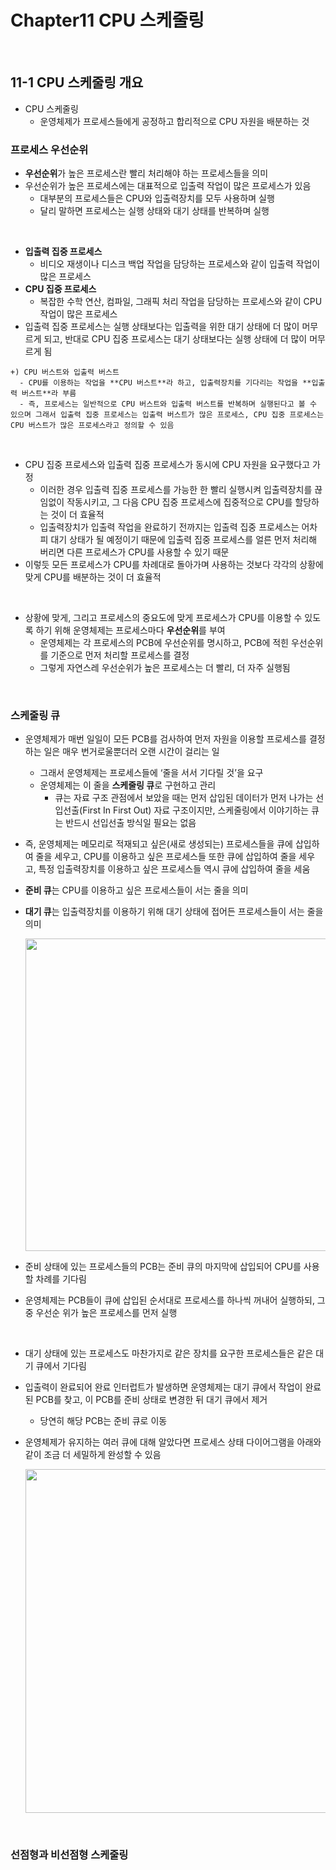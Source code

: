 # Chapter11 CPU 스케줄링
<br>

## 11-1 CPU 스케줄링 개요
- CPU 스케줄링
  - 운영체제가 프로세스들에게 공정하고 합리적으로 CPU 자원을 배분하는 것

### 프로세스 우선순위
- **우선순위**가 높은 프로세스란 빨리 처리해야 하는 프로세스들을 의미
- 우선순위가 높은 프로세스에는 대표적으로 입출력 작업이 많은 프로세스가 있음
  - 대부분의 프로세스들은 CPU와 입출력장치를 모두 사용하며 실행
  - 달리 말하면 프로세스는 실행 상태와 대기 상태를 반복하며 실행

<br>

- **입출력 집중 프로세스**
  - 비디오 재생이나 디스크 백업 작업을 담당하는 프로세스와 같이 입출력 작업이 많은 프로세스
- **CPU 집중 프로세스**
  - 복잡한 수학 연산, 컴파일, 그래픽 처리 작업을 담당하는 프로세스와 같이 CPU 작업이 많은 프로세스
- 입출력 집중 프로세스는 실행 상태보다는 입출력을 위한 대기 상태에 더 많이 머무르게 되고, 반대로 CPU 집중 프로세스는 대기 상태보다는 실행 상태에 더 많이 머무르게 됨

```
+) CPU 버스트와 입출력 버스트
  - CPU를 이용하는 작업을 **CPU 버스트**라 하고, 입출력장치를 기다리는 작업을 **입출력 버스트**라 부름
  - 즉, 프로세스는 일반적으로 CPU 버스트와 입출력 버스트를 반복하며 실행된다고 볼 수 있으며 그래서 입출력 집중 프로세스는 입출력 버스트가 많은 프로세스, CPU 집중 프로세스는 CPU 버스트가 많은 프로세스라고 정의할 수 있음
```

<br>

- CPU 집중 프로세스와 입출력 집중 프로세스가 동시에 CPU 자원을 요구했다고 가정
  - 이러한 경우 입출력 집중 프로세스를 가능한 한 빨리 실행시켜 입출력장치를 끊임없이 작동시키고, 그 다음 CPU 집중 프로세스에 집중적으로 CPU를 할당하는 것이 더 효율적
  - 입출력장치가 입출력 작업을 완료하기 전까지는 입출력 집중 프로세스는 어차피 대기 상태가 될 예정이기 때문에 입출력 집중 프로세스를 얼른 먼저 처리해 버리면 다른 프로세스가 CPU를 사용할 수 있기 때문
- 이렇듯 모든 프로세스가 CPU를 차례대로 돌아가며 사용하는 것보다 각각의 상황에 맞게 CPU를 배분하는 것이 더 효율적

<br>

- 상황에 맞게, 그리고 프로세스의 중요도에 맞게 프로세스가 CPU를 이용할 수 있도록 하기 위해 운영체제는 프로세스마다 **우선순위**를 부여
  - 운영체제는 각 프로세스의 PCB에 우선순위를 명시하고, PCB에 적힌 우선순위를 기준으로 먼저 처리할 프로세스를 결정
  - 그렇게 자연스레 우선순위가 높은 프로세스는 더 빨리, 더 자주 실행됨

<br>

### 스케줄링 큐
- 운영체제가 매번 일일이 모든 PCB를 검사하여 먼저 자원을 이용할 프로세스를 결정하는 일은 매우 번거로울뿐더러 오랜 시간이 걸리는 일
  - 그래서 운영체제는 프로세스들에 ‘줄을 서서 기다릴 것’을 요구
  - 운영체제는 이 줄을 **스케줄링 큐**로 구현하고 관리
    - 큐는 자료 구조 관점에서 보았을 때는 먼저 삽입된 데이터가 먼저 나가는 선입선출(First In First Out) 자료 구조이지만, 스케줄링에서 이야기하는 큐는 반드시 선입선출 방식일 필요는 없음

- 즉, 운영체제는 메모리로 적재되고 싶은(새로 생성되는) 프로세스들을 큐에 삽입하여 줄을 세우고, CPU를 이용하고 싶은 프로세스들 또한 큐에 삽입하여 줄을 세우고, 특정 입출력장치를 이용하고 싶은 프로세스들 역시 큐에 삽입하여 줄을 세움

- **준비 큐**는 CPU를 이용하고 싶은 프로세스들이 서는 줄을 의미
- **대기 큐**는 입출력장치를 이용하기 위해 대기 상태에 접어든 프로세스들이 서는 줄을 의미

  <img src="https://github.com/Choi-Suhyeon/IoT_Project/assets/67042526/4d302bc0-f14d-482b-82e0-6c515da332bf"  width="500">

- 준비 상태에 있는 프로세스들의 PCB는 준비 큐의 마지막에 삽입되어 CPU를 사용할 차례를 기다림
- 운영체제는 PCB들이 큐에 삽입된 순서대로 프로세스를 하나씩 꺼내어 실행하되, 그중 우선순 위가 높은 프로세스를 먼저 실행

<br>

- 대기 상태에 있는 프로세스도 마찬가지로 같은 장치를 요구한 프로세스들은 같은 대기 큐에서 기다림
- 입출력이 완료되어 완료 인터럽트가 발생하면 운영체제는 대기 큐에서 작업이 완료된 PCB를 찾고, 이 PCB를 준비 상태로 변경한 뒤 대기 큐에서 제거
  - 당연히 해당 PCB는 준비 큐로 이동

- 운영체제가 유지하는 여러 큐에 대해 알았다면 프로세스 상태 다이어그램을 아래와 같이 조금 더 세밀하게 완성할 수 있음
  
  <img src="https://github.com/Choi-Suhyeon/IoT_Project/assets/67042526/4ec7e446-a040-42e4-9718-610ae65371b2"  width="550">

<br>

### 선점형과 비선점형 스케줄링











